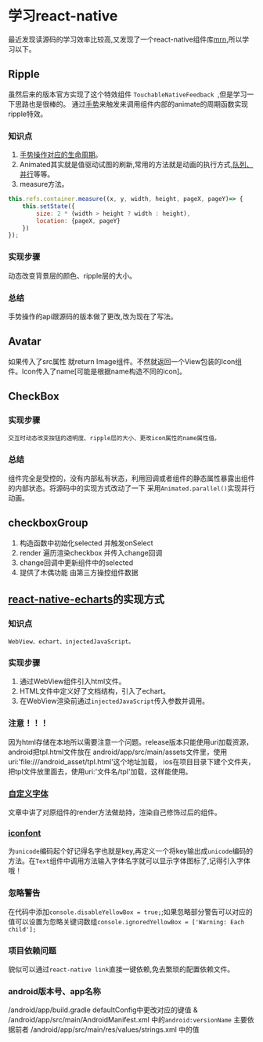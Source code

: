 # 学习react-native
最近发现读源码的学习效率比较高,又发现了一个react-native组件库[mrn](https://github.com/binggg/mrn),所以学习以下。

## Ripple
虽然后来的版本官方实现了这个特效组件 `TouchableNativeFeedback `,但是学习一下思路也是很棒的。
通过[手势](https://github.com/jabez128/jabez128.github.io/issues/1)来触发来调用组件内部的animate的周期函数实现ripple特效。

### 知识点

  1. [手势操作对应的生命周期](http://reactnative.cn/docs/0.43/panresponder.html#%E5%9F%BA%E6%9C%AC%E7%94%A8%E6%B3%95)。
  2. Animated其实就是值驱动试图的刷新,常用的方法就是动画的执行方式,[队列、并行](http://reactnative.cn/docs/0.43/animated.html#%E6%96%B9%E6%B3%95)等等。
  3. measure方法。
  ```javascript
  this.refs.container.measure((x, y, width, height, pageX, pageY)=> {
      this.setState({
          size: 2 * (width > height ? width : height),
          location: {pageX, pageY}
      })
  });
  ```

### 实现步骤
动态改变背景层的颜色、ripple层的大小。
### 总结
手势操作的api跟源码的版本做了更改,改为现在了写法。

## Avatar
  如果传入了src属性 就return Image组件。不然就返回一个View包装的Icon组件。Icon传入了name[可能是根据name构造不同的icon]。

## CheckBox
### 实现步骤
    交互时动态改变按钮的透明度、ripple层的大小、更改icon属性的name属性值。
### 总结
组件完全是受控的，没有内部私有状态，利用回调或者组件的静态属性暴露出组件的内部状态。将源码中的实现方式改动了一下 采用`Animated.parallel()`实现并行动画。

## checkboxGroup
  1. 构造函数中初始化selected 并触发onSelect
  2. render 遍历渲染checkbox 并传入change回调
  3. change回调中更新组件中的selected
  4. 提供了木偶功能 由第三方操控组件数据

## [react-native-echarts](https://github.com/somonus/react-native-echarts/tree/master/src/components/Echarts)的实现方式
### 知识点
`WebView、echart、injectedJavaScript。`
### 实现步骤
   1. 通过WebView组件引入html文件。
   2. HTML文件中定义好了文档结构，引入了echart。
   3. 在WebView渲染前通过`injectedJavaScript`传入参数并调用。

### 注意！！！
因为html存储在本地所以需要注意一个问题。release版本只能使用uri加载资源，android把tpl.html文件放在
android/app/src/main/assets文件里，使用uri:'file:///android_asset/tpl.html'这个地址加载，
ios在项目目录下建个文件夹，把tpl文件放里面去，使用uri:'文件名/tpl'加载，这样能使用。

### [自定义字体](http://bbs.reactnative.cn/topic/204/%E8%AE%BE%E7%BD%AEreact-native%E8%87%AA%E5%AE%9A%E4%B9%89%E5%AD%97%E4%BD%93)
文章中讲了对原组件的render方法做劫持，渲染自己修饰过后的组件。

### [iconfont](http://www.tuicool.com/articles/am6ze22)
为`unicode`编码起个好记得名字也就是key,再定义一个将key输出成`unicode`编码的方法。在`Text`组件中调用方法输入字体名字就可以显示字体图标了,记得引入字体哦！

### 忽略警告
在代码中添加`console.disableYellowBox = true;`;如果忽略部分警告可以对应的值可以设置为忽略关键词数组`console.ignoredYellowBox = ['Warning: Each child'];`

### 项目依赖问题
貌似可以通过`react-native link`直接一键依赖,免去繁琐的配置依赖文件。

### android版本号、app名称
/android/app/build.gradle defaultConfig中更改对应的键值 & /android/app/src/main/AndroidManifest.xml 中的`android:versionName` 主要依据前者
/android/app/src/main/res/values/strings.xml 中的值
